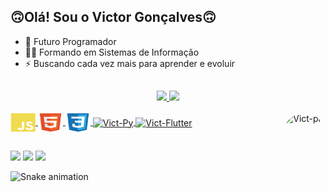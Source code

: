 ## 🙃Olá! Sou o Victor Gonçalves🙃

- 🔭 Futuro Programador
- 👨‍💻 Formando em Sistemas de Informação
- ⚡ Buscando cada vez mais para aprender e evoluir
 ##
<div align="center">
  <a href="https://github.com/VictorGoncod">
  <img width="45%" src="https://github-readme-stats.vercel.app/api?username=VictorGoncod&show_icons=true&theme=dark&include_all_commits=true&count_private=true"/>
  <img width="45%"  src="https://github-readme-stats.vercel.app/api/top-langs/?username=VictorGoncod&layout=compact&langs_count=9&theme=dark"/>
</div>
 
<div style="display: inline_block"><br>
  <img align="center" alt="Vict-Js" height="30" width="40" src="https://raw.githubusercontent.com/devicons/devicon/master/icons/javascript/javascript-plain.svg">
  <img align="center" alt="Vict-HTML" height="30" width="40" src="https://raw.githubusercontent.com/devicons/devicon/master/icons/html5/html5-original.svg">
  <img align="center" alt="Vict-CSS" height="30" width="40" src="https://raw.githubusercontent.com/devicons/devicon/master/icons/css3/css3-original.svg">
  <img align="center" alt="Vict-Py" height="30" width="40" src="https://cdn.jsdelivr.net/gh/devicons/devicon/icons/python/python-original.svg">
  <img align="center" alt="Vict-Flutter" height="30" width="40" src="https://cdn.jsdelivr.net/gh/devicons/devicon/icons/flutter/flutter-original.svg">
  <img align="right" alt="Vict-pic" height="150" style="border-radius:50px;" src="https://media.discordapp.net/attachments/1007060897430241350/1007062075752853635/52j775lsqut71.jpg?width=1049&height=590">
</div>

 ##
  
  <div> 
  <a href="https://www.instagram.com/goncalvesv_v/" target="_blank"><img src="https://img.shields.io/badge/-Instagram-%23E4405F?style=for-the-badge&logo=instagram&logoColor=white" target="_blank"></a>
  <a href = "victo.goncalvesoli@hotmail.com"><img src="https://img.shields.io/badge/-Gmail-%23333?style=for-the-badge&logo=gmail&logoColor=white" target="_blank"></a>
  <a href="https://www.linkedin.com/in/victor-gon%C3%A7alves-a5b74021a/" target="_blank"><img src="https://img.shields.io/badge/-LinkedIn-%230077B5?style=for-the-badge&logo=linkedin&logoColor=white" target="_blank"></a> 
 
  ![Snake animation](https://github.com/VictorGoncod/VictorGoncod/blob/output/github-contribution-grid-snake.svg)
 
</div>
